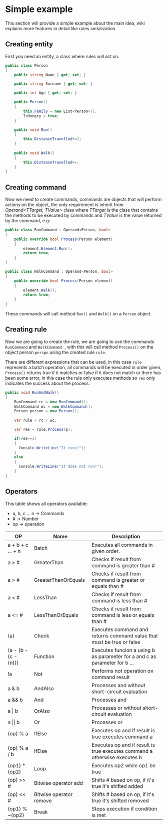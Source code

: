 # Simple example

This section will provide a simple example about the main idea, wiki explains more features in detail like rules serialization. 

## Creating entity
First you need an entity, a class where rules will act on.
```C#
public class Person
{
    public string Name { get; set; }

    public string Surname { get; set; }

    public int Age { get; set; }

    public Person()
    {
        this.Family = new List<Person>();
        IsHungry = true;
    }

    public void Run()
    {
        this.DistanceTravelled+=2;
    }
    
    public void Walk()
    {
        this.DistanceTravelled++;
    }
}
```

## Creating command
Now we need to create commands, commands are objects that will perform actions on the object, the only requirement is inherit from *Operand<TTarget, TValue>* class where *TTarget* is the class that contains the methods to be executed by commands and *TValue* is the value returned by the command, e.g:
```C#
public class RunCommand : Operand<Person, bool>
{
    public override bool Process(Person element)
    {
        element.Element.Run();
        return true;
    }
}

public class WalkCommand : Operand<Person, bool>
{
    public override bool Process(Person element)
    {
        element.Walk();
        return true;
    }
}
```

These commands will call method ``` Run() ``` and ``` Walk() ``` on a ```Person``` object.

## Creating rule
Now we are going to create the rule, we are going to use the commands ```RunCommand``` and ```WalkCommand
```, with this will call method ```Process()``` on the object person ```perspn``` using the created rule ```rule```.

There are different expressions that can be used, in this case ```rule``` represents a batch operation, all commands will be executed in order given, ```Process()``` returns true if it matches or false if it does not match or there has been some error, in this case the rule only executes methods so ```res``` only indicates the success about the process.
```C#
public void RunAndWalk()
{
    RunCommand rc = new RunCommand();
    WalkCommand wc = new WalkCommand();
    Person person = new Person();
    
    var rule = rc / wc;

    var res = rule.Process(p);

    if(res==3)
    {
      Console.WriteLine("It runs!");
    }
    else
    {
      Console.WriteLine("It does not run!");
    }
}
```

## Operators
This table shows all operators available:
- a, b, c ... n -> Commands
- \# -> Number
- op -> operation

|OP|Name|Description|
|---|---|---|
|a + b + c ... + n| Batch | Executes all commands in given order.
|a > #| GreaterThan | Checks if result from command is greater than #
|a > #| GreaterThanOrEquals | Checks if result from command is greater or equals than #
|a < #| LessThan | Checks if result from command is less than #
|a <= #| LessThanOrEquals | Checks if result from command is less or equals than #
|(a)| Check | Executes command and returns command value that must be true or false
| (a - (b - (c - (n))) | Function | Executes funcion a using b as parameter for a and c as parameter for b ...
| !a | Not | Performs not operation on command result
| a & b | AndAlso | Processes and without short-circuit evaluation
| a && b | And | Processes and
| a \| b | OrAlso | Processes or without short-circuit evaluation
| a \|\| b | Or | Processes or
| (op) % a | IfElse | Executes op and if result is true executes command a
| (op) % a / b | IfElse | Executes op and if result is true executes command a otherwise executes b
| (op1) * (op2) | Loop | Executes op2 while op1 be true
| (op) >> # | Bitwise operator add | Shifts # based on op, if it's true it's shifted added
| (op) << # | Bitwise operator remove | Shifts # based on op, if it's true it's shifted removed
| (op1) % ~(op2) | Break | Stops execution if condition is met


